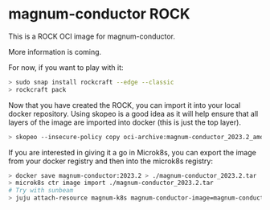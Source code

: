 # magnum-conductor ROCK

This is a ROCK OCI image for magnum-conductor.

More information is coming.

For now, if you want to play with it:

```bash
> sudo snap install rockcraft --edge --classic
> rockcraft pack
```

Now that you have created the ROCK, you can import it into
your local docker repository. Using skopeo is a good idea as
it will help ensure that all layers of the image are imported
into docker (this is just the top layer).

```bash
> skopeo --insecure-policy copy oci-archive:magnum-conductor_2023.2_amd64.rock docker-daemon:magnum-conductor:2023.2
```

If you are interested in giving it a go in Microk8s, you can
export the image from your docker registry and then into the
microk8s registry:

```bash
> docker save magnum-conductor:2023.2 > ./magnum-conductor_2023.2.tar
> microk8s ctr image import ./magnum-conductor_2023.2.tar
# Try with sunbeam
> juju attach-resource magnum-k8s magnum-conductor-image=magnum-conductor:2023.2
```

